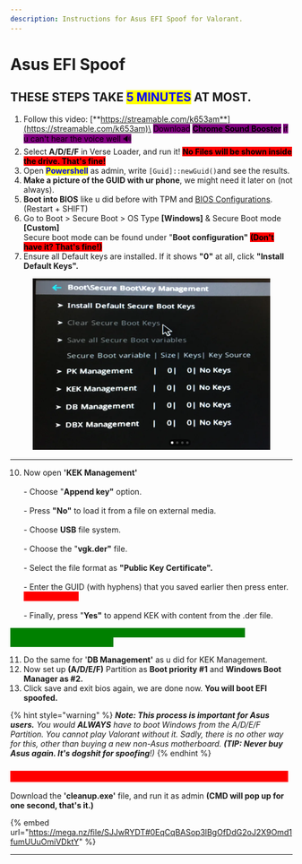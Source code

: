 ```yaml
---
description: Instructions for Asus EFI Spoof for Valorant.
---
```


# Asus EFI Spoof

## THESE STEPS TAKE <mark style="color:blue;">5 MINUTES</mark> AT MOST.

1. Follow this video: [**https://streamable.com/k653am**](https://streamable.com/k653am)\
   <mark style="background-color:purple;">Download</mark> [<mark style="background-color:purple;">**Chrome Sound Booster**</mark>](https://chromewebstore.google.com/detail/volume-booster/ejkiikneibegknkgimmihdpcbcedgmpo) <mark style="background-color:purple;">if u can't hear the voice well 🔊</mark>&#x20;
2. Select **A/D/E/F** in Verse Loader, and run it! <mark style="background-color:red;">**No Files will be shown inside the drive. That's fine!**</mark>
3. Open <mark style="color:blue;">**Powershell**</mark> as admin, write `[Guid]::newGuid()`and see the results.
4. **Make a picture of the GUID with ur phone**, we might need it later on (not always).
5. **Boot into BIOS** like u did before with TPM and [BIOS Configurations](../../../setup-instructions/bios-configurations.md#go-to-bios-and-follow-the-steps). (Restart + SHIFT)
6. Go to Boot > Secure Boot > OS Type **\[Windows]** & Secure Boot mode **\[Custom]**\
   Secure boot mode can be found under "**Boot configuration"** <mark style="background-color:red;">**(Don't have it? That's fine!)**</mark>
7. Ensure all Default keys are installed. If it shows **"0"** at all, click **"Install Default Keys".**

<div align="left">

<figure><img src="../../../.gitbook/assets/savv.png" alt=""><figcaption></figcaption></figure>

</div>

***

10. Now open **'KEK Management'** \
    \
    \- Choose "**Append key"** option.\
    \
    \- Press **"No"** to load it from a file on external media.\
    \
    \- Choose **USB** file system.\
    \
    \- Choose the "**vgk.der"** file.\
    \
    \- Select the file format as **"Public Key Certificate".**\
    \
    \- Enter the GUID (with hyphens) that you saved earlier then press enter. <mark style="color:red;background-color:red;">**NOT ALWAYS!**</mark>\
    \
    \- Finally, press "**Yes"** to append KEK with content from the .der file.

<mark style="color:green;background-color:green;">**YOU SHOULD NOW SEE A 'SUCCESS' MESSAGE IF YOU DONE EVERYTHING CORRECTLY!**</mark>

11. Do the same for '**DB Management'** as u did for KEK Management.
12. Now set up **(A/D/E/F)** Partition as **Boot priority #1** and **Windows Boot Manager as #2.**
13. Click save and exit bios again, we are done now. **You will boot EFI spoofed.**

{% hint style="warning" %}
_**Note: This process is important for Asus users.** You would **ALWAYS** have to boot Windows from the A/D/E/F Partition. You cannot play Valorant without it. Sadly, there is no other way for this, other than buying a new non-Asus motherboard. **(TIP: Never buy Asus again. It's dogshit for spoofing**!)_
{% endhint %}

### <mark style="color:red;background-color:red;">ONCE ON WINDOWS, DO THIS LAST VERY IMPORTANT STEP!!</mark>

Download the **'cleanup.exe'** file, and run it as admin **(CMD will pop up for one second, that's it.)**

{% embed url="https://mega.nz/file/SJJwRYDT#0EqCqBASop3lBgOfDdG2oJ2X9Omd1fumUUuOmiVDktY" %}

***
